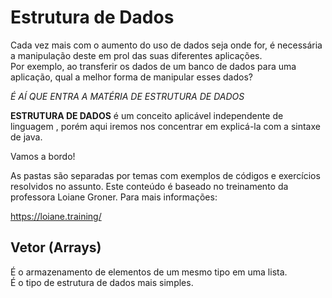 # Estrutura de Dados

Cada vez mais com o aumento do uso de dados seja onde for, é necessária a manipulação deste em prol das suas diferentes aplicações.  
Por exemplo, ao transferir os dados de um banco de dados para uma aplicação, qual a melhor forma de manipular esses dados?

*É AÍ QUE ENTRA A MATÉRIA DE ESTRUTURA DE DADOS*

**ESTRUTURA DE DADOS** é um conceito aplicável independente de linguagem
, porém aqui iremos nos concentrar em explicá-la com a sintaxe de java.

Vamos a bordo!

As pastas são separadas por temas com exemplos de códigos e exercícios resolvidos no assunto.
Este conteúdo é baseado no treinamento da professora Loiane Groner. Para mais informações:

https://loiane.training/

## Vetor (Arrays)

É o armazenamento de elementos de um mesmo tipo em uma lista.  
É o tipo de estrutura de dados mais simples.



